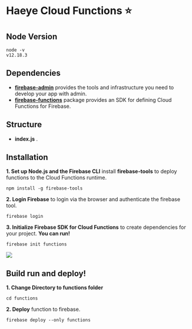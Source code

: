 # Haeye Cloud Functions :star:


## Node Version
```
node -v
v12.18.3
```
## Dependencies
* [**firebase-admin**](https://github.com/firebase/firebase-admin-node) provides the tools and infrastructure you need to develop your app with admin.
* [**firebase-functions**](https://github.com/firebase/firebase-functions) package provides an SDK for defining Cloud Functions for Firebase.

## Structure
* **index.js** .

## Installation
**1. Set up Node.js and the Firebase CLI** 
install **firebase-tools** to deploy functions to the Cloud Functions runtime.
```
npm install -g firebase-tools
```

**2. Login Firebase** 
to login via the browser and authenticate the firebase tool.
```
firebase login
```


**3. Initialize Firebase SDK for Cloud Functions** 
to create dependencies for your project. **You can run!**

```
firebase init functions
```
![](./img/example1.png)

## Build run and deploy!
**1. Change Directory to functions folder**
```
cd functions
```
**2. Deploy** function to firebase.
```
firebase deploy --only functions
```
